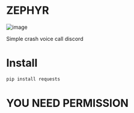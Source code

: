 # ZEPHYR
![image](https://user-images.githubusercontent.com/113309764/191771966-4ea99dd3-44d8-4a51-a769-872b8a22de87.png)

Simple crash voice call discord 

# Install
```py
pip install requests
```

# YOU NEED PERMISSION
